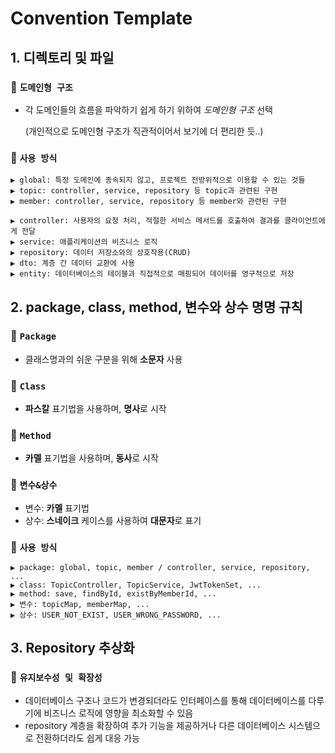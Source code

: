 # Convention Template

## 1. 디렉토리 및 파일
### 📌 `도메인형 구조`
- 각 도메인들의 흐름을 파악하기 쉽게 하기 위하여 _도메인형 구조_ 선택

  (개인적으로 도메인형 구조가 직관적이어서 보기에 더 편리한 듯..)

### 📌 `사용 방식`
    ▶️ global: 특정 도메인에 종속되지 않고, 프로젝트 전방위적으로 이용할 수 있는 것들
    ▶️ topic: controller, service, repository 등 topic과 관련된 구현
    ▶️ member: controller, service, repository 등 member와 관련된 구현

    ▶️ controller: 사용자의 요청 처리, 적절한 서비스 메서드를 호출하여 결과를 클라이언트에게 전달
    ▶️ service: 애플리케이션의 비즈니스 로직
    ▶️ repository: 데이터 저장소와의 상호작용(CRUD)
    ▶️ dto: 계층 간 데이터 교환에 사용
    ▶️ entity: 데이터베이스의 테이블과 직접적으로 매핑되어 데이터를 영구적으로 저장
  

## 2. package, class, method, 변수와 상수 명명 규칙
### 📌 `Package`
- 클래스명과의 쉬운 구분을 위해 **소문자** 사용
### 📌 `Class`
- **파스칼** 표기법을 사용하며, **명사**로 시작
### 📌 `Method`
- **카멜** 표기법을 사용하며, **동사**로 시작
### 📌 `변수&상수`
- 변수: **카멜** 표기법
- 상수: **스네이크** 케이스를 사용하여 **대문자**로 표기


### 📌 `사용 방식`
    ▶️ package: global, topic, member / controller, service, repository, ...
    ▶️ class: TopicController, TopicService, JwtTokenSet, ...
    ▶️ method: save, findById, existByMemberId, ...
    ▶️ 변수: topicMap, memberMap, ...
    ▶️ 상수: USER_NOT_EXIST, USER_WRONG_PASSWORD, ...


## 3. Repository 추상화
### 📌 `유지보수성 및 확장성`
- 데이터베이스 구조나 코드가 변경되더라도 인터페이스를 통해 데이터베이스를 다루기에 비즈니스 로직에 영향을 최소화할 수 있음
- repository 계층을 확장하여 추가 기능을 제공하거나 다른 데이터베이스 시스템으로 전환하더라도 쉽게 대응 가능